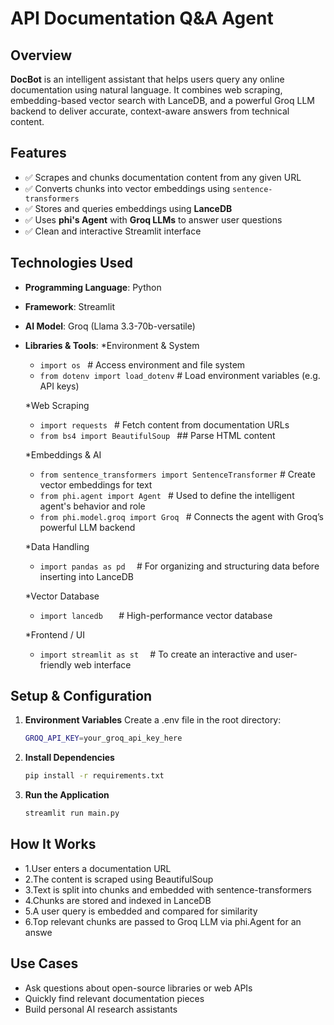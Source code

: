 
# API Documentation Q&A Agent

## Overview

**DocBot** is an intelligent assistant that helps users query any online documentation using natural language. It combines web scraping, embedding-based vector search with LanceDB, and a powerful Groq LLM backend to deliver accurate, context-aware answers from technical content.


## Features

- ✅ Scrapes and chunks documentation content from any given URL
- ✅ Converts chunks into vector embeddings using `sentence-transformers`
- ✅ Stores and queries embeddings using **LanceDB**
- ✅ Uses **phi's Agent** with **Groq LLMs** to answer user questions
- ✅ Clean and interactive Streamlit interface

## Technologies Used
- **Programming Language**: Python
- **Framework**: Streamlit
- **AI Model**: Groq (Llama 3.3-70b-versatile)
- **Libraries & Tools**:
  *Environment & System
  - `import os `                           # Access environment and file system
  - `from dotenv import load_dotenv`       # Load environment variables (e.g. API keys)
  
  *Web Scraping
  - `import requests `                     # Fetch content from documentation URLs
  - `from bs4 import BeautifulSoup `       ## Parse HTML content
  
  *Embeddings & AI
  - `from sentence_transformers import SentenceTransformer`   # Create vector embeddings for text
  - `from phi.agent import Agent `         # Used to define the intelligent agent's behavior and role
  - `from phi.model.groq import Groq `     # Connects the agent with Groq’s powerful LLM backend
  
  *Data Handling
  - `import pandas as pd  `                # For organizing and structuring data before inserting into LanceDB
  
  *Vector Database
  - `import lancedb   `                    # High-performance vector database
  
  *Frontend / UI
  - `import streamlit as st  `             # To create an interactive and user-friendly web interface
  
  


## Setup & Configuration
1. **Environment Variables**
   Create a .env file in the root directory:
    ```sh
    GROQ_API_KEY=your_groq_api_key_here
   ```
  

3. **Install Dependencies**
   ```sh
   pip install -r requirements.txt
   ```

4. **Run the Application**
   ```sh
   streamlit run main.py
   ```


## How It Works
- 1.User enters a documentation URL
- 2.The content is scraped using BeautifulSoup
- 3.Text is split into chunks and embedded with sentence-transformers
- 4.Chunks are stored and indexed in LanceDB
- 5.A user query is embedded and compared for similarity
- 6.Top relevant chunks are passed to Groq LLM via phi.Agent for an answe

## Use Cases
 - Ask questions about open-source libraries or web APIs
 - Quickly find relevant documentation pieces
 - Build personal AI research assistants








